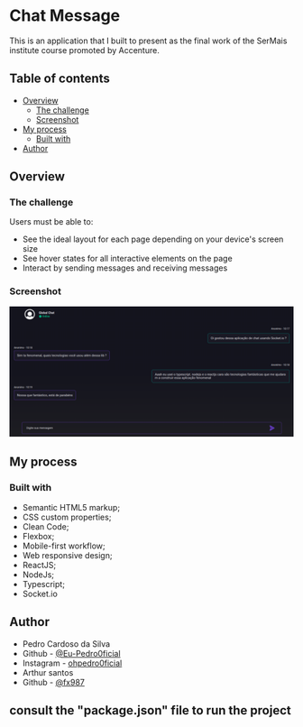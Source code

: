 # Chat Message

This is an application that I built to present as the final work of the SerMais institute course promoted by Accenture.

## Table of contents

- [Overview](#overview)
  - [The challenge](#the-challenge)
  - [Screenshot](#screenshot)
- [My process](#my-process)
  - [Built with](#built-with)
- [Author](#author)

## Overview

### The challenge

Users must be able to:

- See the ideal layout for each page depending on your device's screen size
- See hover states for all interactive elements on the page
- Interact by sending messages and receiving messages

### Screenshot

![Project Preview](./Frontend/public/layout.png)

## My process

### Built with

- Semantic HTML5 markup;
- CSS custom properties;
- Clean Code;
- Flexbox;
- Mobile-first workflow;
- Web responsive design;
- ReactJS;
- NodeJs;
- Typescript;
- Socket.io

## Author

- Pedro Cardoso da Silva
- Github - [@Eu-Pedro0ficial](https://github.com/Eu-Pedro0ficial)
- Instagram - [ohpedro0ficial](https://instagram.com/ohpedro0ficial?igshid=ZDdkNTZiNTM=)
- Arthur santos
- Github - [@fx987](https://github.com/fx987)

## consult the "package.json" file to run the project